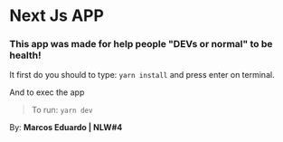 # Next Js APP

### This app was made for help people "DEVs or normal" to be health!

It first do you should to type: `yarn install` and press enter on terminal.

And to exec the app
> To run: `yarn dev`

By: **Marcos Eduardo | NLW#4** 